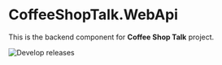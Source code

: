 # CoffeeShopTalk.WebApi
This is the backend component for **Coffee Shop Talk** project.

![Develop releases](https://github.com/weisong0908/CoffeeShopTalk.WebApi/workflows/Develop%20releases/badge.svg)
